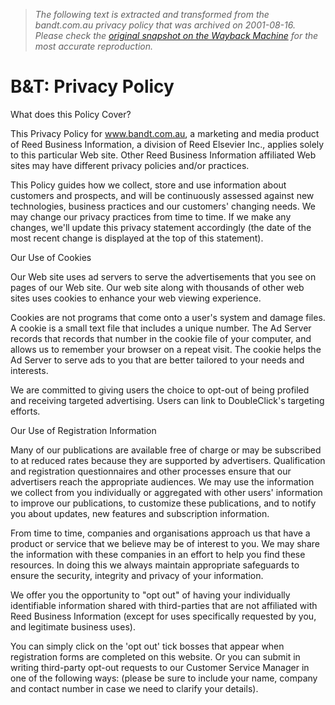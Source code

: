 > *The following text is extracted and transformed from the bandt.com.au privacy policy that was archived on 2001-08-16. Please check the [original snapshot on the Wayback Machine](https://web.archive.org/web/20010816115709id_/http%3A//bandt.com.au/privacypolicy.asp) for the most accurate reproduction.*

# B&T: Privacy Policy

What does this Policy Cover?

This Privacy Policy for www.bandt.com.au, a marketing and media product of Reed Business Information, a division of Reed Elsevier Inc., applies solely to this particular Web site. Other Reed Business Information affiliated Web sites may have different privacy policies and/or practices. 

This Policy guides how we collect, store and use information about customers and prospects, and will be continuously assessed against new technologies, business practices and our customers' changing needs. We may change our privacy practices from time to time. If we make any changes, we'll update this privacy statement accordingly (the date of the most recent change is displayed at the top of this statement). 

Our Use of Cookies

Our Web site uses ad servers to serve the advertisements that you see on pages of our Web site. Our web site along with thousands of other web sites uses cookies to enhance your web viewing experience. 

Cookies are not programs that come onto a user's system and damage files. A cookie is a small text file that includes a unique number. The Ad Server records that records that number in the cookie file of your computer, and allows us to remember your browser on a repeat visit. The cookie helps the Ad Server to serve ads to you that are better tailored to your needs and interests.

We are committed to giving users the choice to opt-out of being profiled and receiving targeted advertising. Users can link to DoubleClick's targeting efforts. 

Our Use of Registration Information

Many of our publications are available free of charge or may be subscribed to at reduced rates because they are supported by advertisers. Qualification and registration questionnaires and other processes ensure that our advertisers reach the appropriate audiences. We may use the information we collect from you individually or aggregated with other users' information to improve our publications, to customize these publications, and to notify you about updates, new features and subscription information. 

From time to time, companies and organisations approach us that have a product or service that we believe may be of interest to you. We may share the information with these companies in an effort to help you find these resources. In doing this we always maintain appropriate safeguards to ensure the security, integrity and privacy of your information.

We offer you the opportunity to "opt out" of having your individually identifiable information shared with third-parties that are not affiliated with Reed Business Information (except for uses specifically requested by you, and legitimate business uses). 

You can simply click on the 'opt out' tick bosses that appear when registration forms are completed on this website. Or you can submit in writing third-party opt-out requests to our Customer Service Manager in one of the following ways: (please be sure to include your name, company and contact number in case we need to clarify your details).
